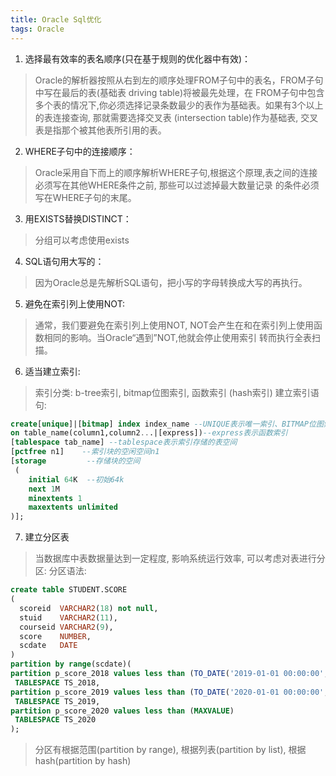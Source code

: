 ```yaml
---
title: Oracle Sql优化
tags: Oracle
---
```


1. 选择最有效率的表名顺序(只在基于规则的优化器中有效)：  
> Oracle的解析器按照从右到左的顺序处理FROM子句中的表名，FROM子句中写在最后的表(基础表 driving table)将被最先处理，在
> FROM子句中包含多个表的情况下,你必须选择记录条数最少的表作为基础表。如果有3个以上的表连接查询, 那就需要选择交叉表
> (intersection table)作为基础表, 交叉表是指那个被其他表所引用的表。
2. WHERE子句中的连接顺序：
> Oracle采用自下而上的顺序解析WHERE子句,根据这个原理,表之间的连接必须写在其他WHERE条件之前, 那些可以过滤掉最大数量记录
> 的条件必须写在WHERE子句的末尾。
3. 用EXISTS替换DISTINCT：
> 分组可以考虑使用exists
4. SQL语句用大写的：
> 因为Oracle总是先解析SQL语句，把小写的字母转换成大写的再执行。 
5. 避免在索引列上使用NOT: 
> 通常，我们要避免在索引列上使用NOT, NOT会产生在和在索引列上使用函数相同的影响。当Oracle“遇到”NOT,他就会停止使用索引
> 转而执行全表扫描。
6. 适当建立索引:
> 索引分类: b-tree索引, bitmap位图索引, 函数索引 (hash索引)
> 建立索引语句: 

``` sql
create[unique]|[bitmap] index index_name --UNIQUE表示唯一索引、BITMAP位图索引
on table_name(column1,column2...|[express])--express表示函数索引
[tablespace tab_name] --tablespace表示索引存储的表空间
[pctfree n1]    --索引块的空闲空间n1
[storage         --存储块的空间
 (
    initial 64K  --初始64k
    next 1M
    minextents 1
    maxextents unlimited  
)];
```

7. 建立分区表
> 当数据库中表数据量达到一定程度, 影响系统运行效率, 可以考虑对表进行分区:
> 分区语法:

``` sql
create table STUDENT.SCORE
(
  scoreid  VARCHAR2(18) not null,
  stuid    VARCHAR2(11),
  courseid VARCHAR2(9),
  score    NUMBER,
  scdate   DATE
)
partition by range(scdate)(
partition p_score_2018 values less than (TO_DATE('2019-01-01 00:00:00','yyyy-mm-ddhh24:mi:ss'))
 TABLESPACE TS_2018,
partition p_score_2019 values less than (TO_DATE('2020-01-01 00:00:00','yyyy-mm-ddhh24:mi:ss'))
 TABLESPACE TS_2019,
partition p_score_2020 values less than (MAXVALUE)
 TABLESPACE TS_2020
);
```

> 分区有根据范围(partition by range), 根据列表(partition by list), 根据hash(partition by hash)